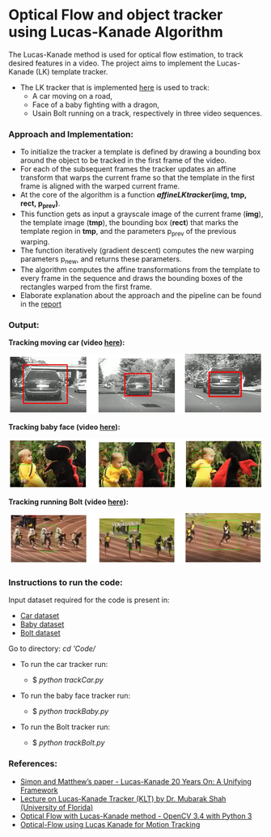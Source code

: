 # Optical Flow and object tracker using Lucas-Kanade Algorithm

The Lucas-Kanade method is used for optical flow estimation, to track desired features in a video.
The project aims to implement the Lucas-Kanade (LK) template tracker.
- The LK tracker that is implemented [here](./Code/lucaskanade.py) is used to track:
    - A car moving on a road,
    - Face of a baby fighting with a dragon,
    - Usain Bolt running on a track, respectively in three video sequences.

### Approach and Implementation:
- To initialize the tracker a template is defined by drawing a bounding box around the object to be tracked in the first frame of the video. 
- For each of the subsequent frames the tracker updates an affine transform that warps the current frame so that the template in the first frame is aligned with the warped
current frame.
- At the core of the algorithm is a function **_affineLKtracker_(img, tmp, rect, p<sub>prev</sub>)**.
- This function gets as input a grayscale image of the current frame (**img**), the template image
(**tmp**), the bounding box (**rect**) that marks the template region in **tmp**, and the parameters p<sub>prev</sub> of the previous warping.
- The function iteratively (gradient descent) computes the new warping parameters p<sub>new</sub>, and returns these
parameters.
- The algorithm computes the affine transformations from the template to every frame in the sequence and draws the bounding boxes of the rectangles warped from the first frame.
- Elaborate explanation about the approach and the pipeline can be found in the [report](.Report.pdf)

### Output:

**Tracking moving car (video [here](https://drive.google.com/file/d/1UAPNs9cprUpfJuVWVzzGFTA9Ix17ecIG/view?usp=sharing)):**

![alt text](./output/track_car.PNG?raw=true "Tracking moving car")


**Tracking baby face (video [here](https://drive.google.com/file/d/1sC5zJaDpZaEOKO5GB0fOIiAbLdJbqW6I/view?usp=sharing)):**

![alt text](./output/track_baby.PNG?raw=true "Tracking baby face")


**Tracking running Bolt (video [here](https://drive.google.com/file/d/1RU3QxBeAduXsoll0UXBcejsySumBOgBT/view?usp=sharing)):**

![alt text](./output/track_bolt.PNG?raw=true "Tracking running Bolt")



### Instructions to run the code:

Input dataset required for the code is present in:
- [Car dataset](./Code/Car/img)
- [Baby dataset](./Code/DragonBaby/img)
- [Bolt dataset](./Code/Bolt/img)

Go to directory:  _cd 'Code/_
- To run the car tracker run: 
    - $ _python trackCar.py_ 

- To run the baby face tracker run: 
    - $ _python trackBaby.py_

- To run the Bolt tracker run: 
    - $ _python trackBolt.py_ 



### References:
- [Simon and Matthew’s paper - Lucas-Kanade 20 Years On: A Unifying Framework](https://www.ri.cmu.edu/pub_files/pub3/baker_simon_2002_3/baker_simon_2002_3.pdf)
- [Lecture on Lucas-Kanade Tracker (KLT) by Dr. Mubarak Shah (University of Florida)](https://www.youtube.com/watch?v=tzO245uWQxA)
- [Optical Flow with Lucas-Kanade method - OpenCV 3.4 with Python 3](https://www.youtube.com/watch?v=7soIa95QNDk)
- [Optical-Flow using Lucas Kanade for Motion Tracking](https://www.youtube.com/watch?v=1r8E9uAcn4E)
